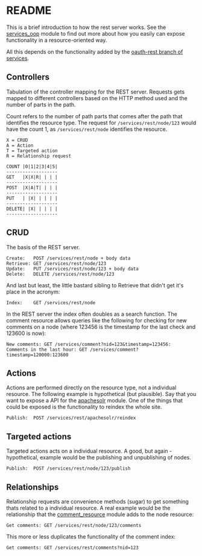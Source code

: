 README
===================

This is a brief introduction to how the rest server works. See the [services_oop][services_oop] module to find out more about how you easily can expose functionality in a resource-oriented way.

All this depends on the functionality added by the [oauth-rest branch of services][oauth-rest].

Controllers
-------------------

Tabulation of the controller mapping for the REST server. Requests gets mapped to different controllers based on the HTTP method used and the number of parts in the path.

Count refers to the number of path parts that comes after the path that identifies the resource type. The request for `/services/rest/node/123` would have the count 1, as `/services/rest/node` identifies the resource.

    X = CRUD
    A = Action
    T = Targeted action
    R = Relationship request

    COUNT |0|1|2|3|4|5|
    -------------------
    GET   |X|X|R| | | |
    -------------------
    POST  |X|A|T| | | |
    -------------------
    PUT   | |X| | | | |
    -------------------
    DELETE| |X| | | | |
    -------------------

CRUD
-------------------

The basis of the REST server.

    Create:   POST /services/rest/node + body data
    Retrieve: GET /services/rest/node/123
    Update:   PUT /services/rest/node/123 + body data
    Delete:   DELETE /services/rest/node/123

And last but least, the little bastard sibling to Retrieve that didn't get it's place in the acronym: 

    Index:    GET /services/rest/node

In the REST server the index often doubles as a search function. The comment resource allows queries like the following for checking for new comments on a node (where 123456 is the timestamp for the last check and 123600 is now):

    New comments: GET /services/comment?nid=123&timestamp=123456:
    Comments in the last hour: GET /services/comment?timestamp=120000:123600

Actions
-------------------

Actions are performed directly on the resource type, not a individual resource. The following example is hypothetical (but plausible). Say that you want to expose a API for the [apachesolr][apachesolr] module. One of the things that could be exposed is the functionality to reindex the whole site.

    Publish:  POST /services/rest/apachesolr/reindex

Targeted actions
-------------------

Targeted actions acts on a individual resource. A good, but again - hypothetical, example would be the publishing and unpublishing of nodes. 

    Publish:  POST /services/rest/node/123/publish

Relationships
-------------------

Relationship requests are convenience methods (sugar) to get something thats related to a individual resource. A real example would be the relationship that the [comment_resource][comment_resource] module adds to the node resource:

    Get comments: GET /services/rest/node/123/comments

This more or less duplicates the functionality of the comment index:

    Get comments: GET /services/rest/comments?nid=123

[apachesolr]: http://drupal.org/project/apachesolr "Apache Solr Search Integration"
[comment_resource]: http://github.com/hugowetterberg/comment_resource "Comment resource"
[services_oop]: http://github.com/hugowetterberg/services_oop "Services OOP"
[oauth-rest]: http://github.com/hugowetterberg/services/tree/oauth-rest "Services oAuth REST branch"